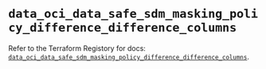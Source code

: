 # `data_oci_data_safe_sdm_masking_policy_difference_difference_columns`

Refer to the Terraform Registory for docs: [`data_oci_data_safe_sdm_masking_policy_difference_difference_columns`](https://registry.terraform.io/providers/oracle/oci/6.18.0/docs/data-sources/data_safe_sdm_masking_policy_difference_difference_columns).
